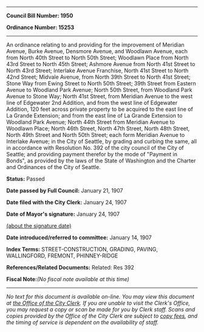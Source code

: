 

********

**Council Bill Number: 1950**
   
**Ordinance Number: 15253**
********

 An ordinance relating to and providing for the improvement of Meridian Avenue, Burke Avenue, Densmore Avenue, and Woodlawn Avenue, each from North 40th Street to North 50th Street; Woodlawn Place from North 43rd Street to North 45th Street; Ashmore Avenue from North 41st Street to North 43rd Street; Interlake Avenue Franchise, North 41st Street to North 42nd Street; Midvale Avenue, from North 39th Street to North 41st Street; Stone Way from Ewing Street to North 50th Street; 39th Street from Eastern Avenue to Woodland Park Avenue; North 50th Street, from Woodland Park Avenue to Stone Way; North 41st Street, from Meridian Avenue to the west line of Edgewater 2nd Addition, and from the west line of Edgewater Addition, 120 feet across private property to be acquired to the east line of La Grande Extension; and from the east line of La Grande Extension to Woodland Park Avenue; North 44th Street from Meridian Avenue to Woodlawn Place; North 46th Street, North 47th Street, North 48th Street, North 49th Street and North 50th Street; each form Meridian Avenue to Interlake Avenue; in the City of Seattle, by grading and curbing the same, all in accordance with Resolution No. 392 of the city council of the City of Seattle; and providing payment therefor by the mode of "Payment in Bonds", as provided by the laws of the State of Washington and the Charter and Ordinances of the City of Seattle.

**Status:** Passed
   
**Date passed by Full Council:** January 21, 1907
   
**Date filed with the City Clerk:** January 24, 1907
   
**Date of Mayor's signature:** January 24, 1907
   
[(about the signature date)](/~public/approvaldate.htm)
   
   
   
**Date introduced/referred to committee:** January 14, 1907
   
   
**Index Terms:** STREET-CONSTRUCTION, GRADING, PAVING, WALLINGFORD, FREMONT, PHINNEY-RIDGE

**References/Related Documents:** Related: Res 392

**Fiscal Note:**_(No fiscal note available at this time)_
********

_No text for this document is available on-line. You may view this document at [the Office of the City Clerk](http://www.seattle.gov/leg/clerk/contactUs.htm). If you are unable to visit the Clerk's Office, you may request a copy or scan be made for you by Clerk staff. Scans and copies provided by the Office of the City Clerk are subject to [copy fees](http://clerk.seattle.gov/~public/clerkfees.htm), and the timing of service is dependent on the availability of staff._

